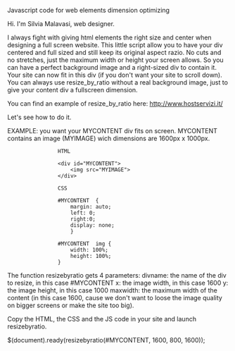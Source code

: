 Javascript code for web elements dimension optimizing

Hi. I'm Silvia Malavasi, web designer.

I always fight with giving html elements the right size and center when designing a full screen website. This little script allow you to have your div centered and full sized and still keep its original aspect razio. No cuts and no stretches, just the maximum width or height your screen allows. So you can have a perfect background image and a right-sized div to contain it. Your site can now fit in this div (if you don't want your site to scroll down). You can always use resize_by_ratio without a real background image, just to give your content div a fullscreen dimension.

You can find an example of resize_by_ratio here: http://www.hostservizi.it/

Let's see how to do it.

EXAMPLE: 	you want your MYCONTENT div fits on screen. MYCONTENT contains an image (MYIMAGE) wich dimensions are 1600px x 1000px. 

					HTML
					
					<div id="MYCONTENT">
						<img src="MYIMAGE">
					</div>
					
					CSS
					
					#MYCONTENT  {
						margin: auto;
						left: 0;
						right:0;
						display: none;
						}
					
					#MYCONTENT  img {
						width: 100%;
						height: 100%;
					}


The function resizebyratio gets 4 parameters:
  divname: the name of the div to resize, in this case #MYCONTENT
  x: the image width, in this case 1600
  y: the image height, in this case 1000
  maxwidth: the maximum width of the content (in this case 1600, cause we don't want to loose the image quality on bigger screens or make the site too big).
  
Copy the HTML, the CSS and the JS code in your site and launch resizebyratio.
  
$(document).ready(resizebyratio(#MYCONTENT, 1600, 800, 1600));
